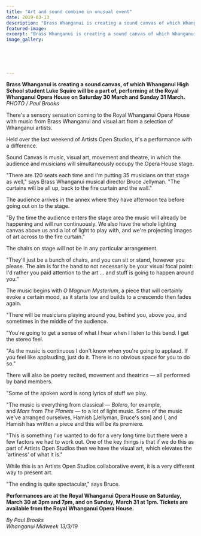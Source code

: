 ```yaml
---
title: "Art and sound combine in unusual event"
date: 2019-03-13
description: "Brass Whanganui is creating a sound canvas of which Whanganui High School student Luke Squire will be a part of..."
featured-image: 
excerpt: "Brass Whanganui is creating a sound canvas of which Whanganui High School student Luke Squire will be a part of."
image_gallery:
    
    
    
    
    
---
```


<p><span><strong>Brass Whanganui is creating a sound canvas, of which&nbsp;Whanganui High School student Luke Squire will be a part of, performing at the Royal Whanganui Opera House on Saturday 30 March and Sunday 31 March.</strong><br /><em>PHOTO / Paul Brooks</em></span></p>
<p class="element element-paragraph">There's a sensory sensation coming to the Royal Whanganui Opera House with music from Brass Whanganui and visual art from a selection of Whanganui artists.</p>
<p class="element element-paragraph">Held over the last weekend of Artists Open Studios, it's a performance with a difference.</p>
<p class="element element-paragraph">Sound Canvas is music, visual art, movement and theatre, in which the audience and musicians will simultaneously occupy the Opera House stage.</p>
<p class="element element-paragraph">"There are 120 seats each time and I'm putting 35 musicians on that stage as well," says Brass Whanganui musical director Bruce Jellyman. "The curtains will be all up, back to the fire curtain and the wall."</p>
<p class="element element-paragraph">The audience arrives in the annex where they have afternoon tea before going out on to the stage.</p>
<p class="element element-paragraph">"By the time the audience enters the stage area the music will already be happening and will run continuously. We also have the whole lighting canvas above us and a lot of light to play with, and we're projecting images of art across to the fire curtain."</p>
<p class="element element-paragraph">The chairs on stage will not be in any particular arrangement.</p>
<p class="element element-paragraph">"They'll just be a bunch of chairs, and you can sit or stand, however you please. The aim is for the band to not necessarily be your visual focal point: I'd rather you paid attention to the art ... and stuff is going to happen around you."</p>
<p class="element element-paragraph">The music begins with&nbsp;<em>O Magnum Mysterium</em>, a piece that will certainly evoke a certain mood, as it starts low and builds to a crescendo then fades again.</p>
<p class="element element-paragraph">"There will be musicians playing around you, behind you, above you, and sometimes in the middle of the audience.</p>
<p class="element element-paragraph">"You're going to get a sense of what I hear when I listen to this band. I get the stereo feel.</p>
<p class="element element-paragraph">"As the music is continuous I don't know when you're going to applaud. If you feel like applauding, just do it. There is no obvious space for you to do so."</p>
<p class="element element-paragraph">There will also be poetry recited, movement and theatrics &mdash; all performed by band members.</p>
<p class="element element-paragraph">"Some of the spoken word is song lyrics of stuff we play.</p>
<p class="element element-paragraph">"The music is everything from classical &mdash;&nbsp;<em>Bolero</em>, for example, and&nbsp;<em>Mars</em>&nbsp;from&nbsp;<em>The Planets</em>&nbsp;&mdash; to a lot of light music. Some of the music we've arranged ourselves, Hamish [Jellyman, Bruce's son] and I, and Hamish has written a piece and this will be its premiere.</p>
<p class="element element-paragraph">"This is something I've wanted to do for a very long time but there were a few factors we had to work out. One of the key things is that if we do this as part of Artists Open Studios then we have the visual art, which elevates the 'artiness' of what it is."</p>
<p class="element element-paragraph">While this is an Artists Open Studios collaborative event, it is a very different way to present art.</p>
<p class="element element-paragraph">"The ending is quite spectacular," says Bruce.</p>
<p class="element element-paragraph"><strong>Performances are at the Royal Whanganui Opera House on Saturday, March 30 at 3pm and 7pm, and on Sunday, March 31 at 1pm. Tickets are available from the Royal Whanganui Opera House.</strong></p>
<p><em>By Paul Brooks<br />Whanganui Midweek 13/3/19</em></p>

